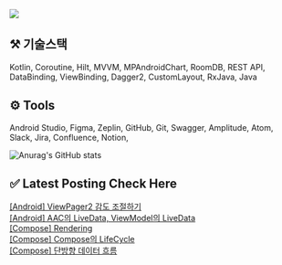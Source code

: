 


<a href="mailto:bvegemilb@gmail.com" target="_blank"><img src="https://img.shields.io/badge/Gmail-c5221f?style=flat-square&logo=Gmail&logoColor=white"/></a>



## ⚒️ 기술스택

Kotlin, Coroutine, Hilt, MVVM, MPAndroidChart, RoomDB, REST API, DataBinding, ViewBinding, Dagger2, CustomLayout, RxJava, Java




## ⚙️ Tools

Android Studio, Figma, Zeplin, GitHub, Git, Swagger, Amplitude, Atom, Slack, Jira, Confluence, Notion,




![Anurag's GitHub stats](https://github-readme-stats.vercel.app/api?username=eunie9498&show_icons=true&theme=radical)



## ✅  Latest Posting Check Here 

[[Android] ViewPager2 감도 조절하기](https://kong-droid.com/entry/Android-ViewPager2-%EA%B0%90%EB%8F%84-%EC%A1%B0%EC%A0%88%ED%95%98%EA%B8%B0) <br>[[Android] AAC의 LiveData, ViewModel의 LiveData](https://kong-droid.com/entry/Android-AAC%EC%9D%98-LiveData-ViewModel%EC%9D%98-LiveData) <br>[[Compose] Rendering](https://kong-droid.com/entry/Compose-Rendering) <br>[[Compose] Compose의 LifeCycle](https://kong-droid.com/entry/Compose-Compose%EC%9D%98-LifeCycle) <br>[[Compose] 단방향 데이터 흐름](https://kong-droid.com/entry/Compose-%EB%8B%A8%EB%B0%A9%ED%96%A5-%EB%8D%B0%EC%9D%B4%ED%84%B0-%ED%9D%90%EB%A6%84) <br>